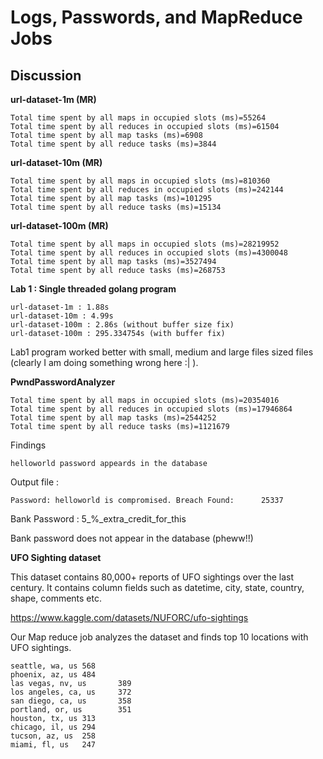 # Logs, Passwords, and MapReduce Jobs

## Discussion

**url-dataset-1m (MR)**

    Total time spent by all maps in occupied slots (ms)=55264
    Total time spent by all reduces in occupied slots (ms)=61504
    Total time spent by all map tasks (ms)=6908
    Total time spent by all reduce tasks (ms)=3844

**url-dataset-10m (MR)**

    Total time spent by all maps in occupied slots (ms)=810360
    Total time spent by all reduces in occupied slots (ms)=242144
    Total time spent by all map tasks (ms)=101295
    Total time spent by all reduce tasks (ms)=15134

**url-dataset-100m (MR)**

    Total time spent by all maps in occupied slots (ms)=28219952
    Total time spent by all reduces in occupied slots (ms)=4300048
    Total time spent by all map tasks (ms)=3527494
    Total time spent by all reduce tasks (ms)=268753

**Lab 1 : Single threaded golang program**

    url-dataset-1m : 1.88s
    url-dataset-10m : 4.99s
    url-dataset-100m : 2.86s (without buffer size fix)
    url-dataset-100m : 295.334754s (with buffer fix)
    
Lab1 program worked better with small, medium and large files sized files (clearly I am doing something wrong here :| ).

**PwndPasswordAnalyzer**

    Total time spent by all maps in occupied slots (ms)=20354016
    Total time spent by all reduces in occupied slots (ms)=17946864
    Total time spent by all map tasks (ms)=2544252
    Total time spent by all reduce tasks (ms)=1121679

Findings    

    helloworld password appeards in the database    

Output file : 

    Password: helloworld is compromised. Breach Found:      25337

Bank Password : 5_%_extra_credit_for_this

Bank password does not appear in the database (pheww!!)

**UFO Sighting dataset**

This dataset contains 80,000+ reports of UFO sightings over the last century. It contains column fields such as datetime, city, state, country, shape, comments etc.

https://www.kaggle.com/datasets/NUFORC/ufo-sightings

Our Map reduce job analyzes the dataset and finds top 10 locations with UFO sightings.

    seattle, wa, us 568
    phoenix, az, us 484
    las vegas, nv, us       389
    los angeles, ca, us     372
    san diego, ca, us       358
    portland, or, us        351
    houston, tx, us 313
    chicago, il, us 294
    tucson, az, us  258
    miami, fl, us   247
